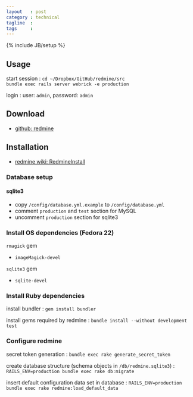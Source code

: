 ```yaml
---
layout   : post
category : technical
tagline  :
tags     :
---
```

{% include JB/setup %}

## Usage

start session
:   `cd ~/Dropbox/GitHub/redmine/src`  
    `bundle exec rails server webrick -e production`

login
:   user: `admin`, password: `admin`

## Download

- [github: redmine](https://github.com/redmine/redmine)

## Installation

- [redmine wiki: RedmineInstall](http://www.redmine.org/projects/redmine/wiki/RedmineInstall)

### Database setup

#### sqlite3

- copy `/config/database.yml.example` to `/config/database.yml`
- comment `production` and `test` section for MySQL
- uncomment `production` section for sqlite3

### Install OS dependencies (Fedora 22)

`rmagick` gem
- `imageMagick-devel`

`sqlite3` gem
- `sqlite-devel`

### Install Ruby dependencies

install bundler
:   `gem install bundler`

install gems required by redmine
:   `bundle install --without development test`

### Configure redmine

secret token generation
:   `bundle exec rake generate_secret_token`

create database structure (schema objects in `/db/redmine.sqlite3`)
:   `RAILS_ENV=production bundle exec rake db:migrate`

insert default configuration data set in database
:   `RAILS_ENV=production bundle exec rake redmine:load_default_data`
